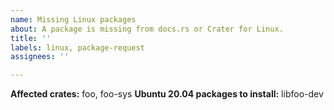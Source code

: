 ```yaml
---
name: Missing Linux packages
about: A package is missing from docs.rs or Crater for Linux.
title: ''
labels: linux, package-request
assignees: ''

---
```


<!-- Thanks for reporting this issue!
     Please remember our build environment is based on Ubuntu 20.04 LTS,
     so the packages you're requesting need to be available in its
     repositories. -->

**Affected crates:** foo, foo-sys
**Ubuntu 20.04 packages to install:** libfoo-dev
